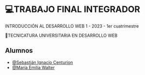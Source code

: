 # 💻TRABAJO FINAL INTEGRADOR 

INTRODUCCIÓN AL DESARROLLO WEB 1 - 2023 - 1er cuatrimestre 

🏫TECNICATURA UNIVERSITARIA EN DESARROLLO WEB
## Alumnos

- [@Sebastián Ignacio Centurion](https://github.com/ScenturionZ)
- [@María Emilia Walter](https://github.com/MariaEmiliaWalter)